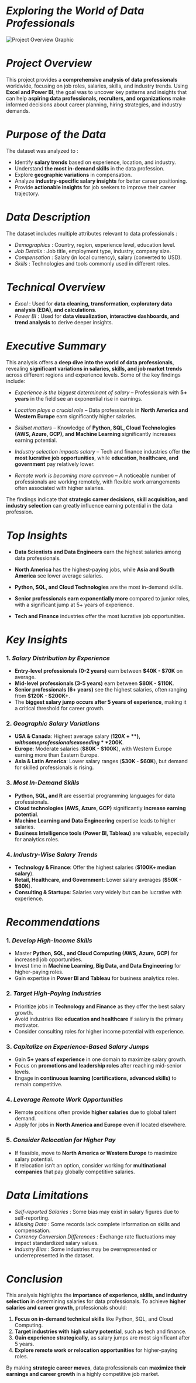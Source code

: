 # ***Exploring the World of Data Professionals***
![Project Overview Graphic](https://github.com/PrathamAnalytics/Data-Professional-Survey-Power-BI-Project/blob/main/Image.png?raw=true)  

# ***Project Overview***  
This project provides a **comprehensive analysis of data professionals** worldwide, focusing on job roles, salaries, skills, and industry trends. Using **Excel and Power BI**, the goal was to uncover key patterns and insights that can help **aspiring data professionals, recruiters, and organizations** make informed decisions about career planning, hiring strategies, and industry demands.  


# ***Purpose of the Data***  

The dataset was analyzed to :  

- Identify **salary trends** based on experience, location, and industry.  
- Understand **the most in-demand skills** in the data profession.  
- Explore **geographic variations** in compensation.  
- Analyze **industry-specific salary insights** for better career positioning.  
- Provide **actionable insights** for job seekers to improve their career trajectory.  



# ***Data Description***  

The dataset includes multiple attributes relevant to data professionals : 

- *Demographics* : Country, region, experience level, education level.  
- *Job Details* : Job title, employment type, industry, company size.  
- *Compensation* : Salary (in local currency), salary (converted to USD).  
- *Skills* : Technologies and tools commonly used in different roles.  


# ***Technical Overview***  

- *Excel* : Used for **data cleaning, transformation, exploratory data analysis (EDA), and calculations**.  
- *Power BI* : Used for **data visualization, interactive dashboards, and trend analysis** to derive deeper insights.  



# ***Executive Summary***  
This analysis offers a **deep dive into the world of data professionals**, revealing **significant variations in salaries, skills, and job market trends** across different regions and experience levels. Some of the key findings include:  

- *Experience is the biggest determinant of salary* – Professionals with **5+ years** in the field see an exponential rise in earnings.
  
- *Location plays a crucial role* – Data professionals in **North America and Western Europe** earn significantly higher salaries.
  
- *Skillset matters* – Knowledge of **Python, SQL, Cloud Technologies (AWS, Azure, GCP), and Machine Learning** significantly increases earning potential.
  
- *Industry selection impacts salary* – Tech and finance industries offer **the most lucrative job opportunities**, while **education, healthcare, and government** pay relatively lower.
  
- *Remote work is becoming more common* – A noticeable number of professionals are working remotely, with flexible work arrangements often associated with higher salaries.  

The findings indicate that **strategic career decisions, skill acquisition, and industry selection** can greatly influence earning potential in the data profession.  


# ***Top Insights***  

- **Data Scientists and Data Engineers** earn the highest salaries among data professionals.
 
- **North America** has the highest-paying jobs, while **Asia and South America** see lower average salaries.
    
- **Python, SQL, and Cloud Technologies** are the most in-demand skills.
  
- **Senior professionals earn exponentially more** compared to junior roles, with a significant jump at 5+ years of experience.
  
- **Tech and Finance** industries offer the most lucrative job opportunities.  



# ***Key Insights***  

### 1️. *Salary Distribution by Experience*  

- **Entry-level professionals (0-2 years)** earn between **$40K - $70K** on average.  
- **Mid-level professionals (3-5 years)** earn between **$80K - $110K**.  
- **Senior professionals (6+ years)** see the highest salaries, often ranging from **$120K - $200K+**.  
- The **biggest salary jump occurs after 5 years of experience**, making it a critical threshold for career growth.  

### 2️. *Geographic Salary Variations*

- **USA & Canada**: Highest average salary (**$120K+**), with some professionals exceeding **$200K**.  
- **Europe**: Moderate salaries (**$80K - $100K**), with Western Europe earning more than Eastern Europe.  
- **Asia & Latin America**: Lower salary ranges (**$30K - $60K**), but demand for skilled professionals is rising.  

### 3️. *Most In-Demand Skills*  

- **Python, SQL, and R** are essential programming languages for data professionals.  
- **Cloud technologies (AWS, Azure, GCP)** significantly **increase earning potential**.  
- **Machine Learning and Data Engineering** expertise leads to higher salaries.  
- **Business Intelligence tools (Power BI, Tableau)** are valuable, especially for analytics roles.  

### 4️. *Industry-Wise Salary Trends*  

- **Technology & Finance**: Offer the highest salaries (**$100K+ median salary**).  
- **Retail, Healthcare, and Government**: Lower salary averages (**$50K - $80K**).  
- **Consulting & Startups**: Salaries vary widely but can be lucrative with experience.  


# ***Recommendations***  

### 1️. *Develop High-Income Skills*  
- Master **Python, SQL, and Cloud Computing (AWS, Azure, GCP)** for increased job opportunities.  
- Invest time in **Machine Learning, Big Data, and Data Engineering** for higher-paying roles.  
- Gain expertise in **Power BI and Tableau** for business analytics roles.  

### 2️. *Target High-Paying Industries*  
- Prioritize jobs in **Technology and Finance** as they offer the best salary growth.  
- Avoid industries like **education and healthcare** if salary is the primary motivator.  
- Consider consulting roles for higher income potential with experience.  

### 3️. *Capitalize on Experience-Based Salary Jumps*  
- Gain **5+ years of experience** in one domain to maximize salary growth.  
- Focus on **promotions and leadership roles** after reaching mid-senior levels.  
- Engage in **continuous learning (certifications, advanced skills)** to remain competitive.  

### 4️. *Leverage Remote Work Opportunities*  
- Remote positions often provide **higher salaries** due to global talent demand.  
- Apply for jobs in **North America and Europe** even if located elsewhere.  

### 5️. *Consider Relocation for Higher Pay* 
- If feasible, move to **North America or Western Europe** to maximize salary potential.  
- If relocation isn’t an option, consider working for **multinational companies** that pay globally competitive salaries.  


# ***Data Limitations***  
- *Self-reported Salaries* : Some bias may exist in salary figures due to self-reporting.  
- *Missing Data* : Some records lack complete information on skills and compensation.  
- *Currency Conversion Differences* : Exchange rate fluctuations may impact standardized salary values.  
- *Industry Bias* : Some industries may be overrepresented or underrepresented in the dataset.  


# ***Conclusion***  
This analysis highlights the **importance of experience, skills, and industry selection** in determining salaries for data professionals. To achieve **higher salaries and career growth**, professionals should:  
1. **Focus on in-demand technical skills** like Python, SQL, and Cloud Computing.  
2. **Target industries with high salary potential**, such as tech and finance.  
3. **Gain experience strategically**, as salary jumps are most significant after 5 years.  
4. **Explore remote work or relocation opportunities** for higher-paying roles.  

By making **strategic career moves**, data professionals can **maximize their earnings and career growth** in a highly competitive job market.  



